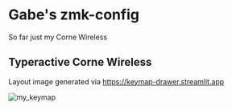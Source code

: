 # Gabe's zmk-config

So far just my Corne Wireless

## Typeractive Corne Wireless

Layout image generated via https://keymap-drawer.streamlit.app

![my_keymap](https://github.com/user-attachments/assets/da969749-3f9e-478a-a145-7101a786016b)
